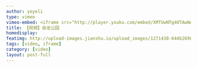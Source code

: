 ```yaml
---
author: yeyeli
type: vimeo
vimeo-embed: <iframe src="http://player.youku.com/embed/XMTUwNTg4OTAwNA==" webkitallowfullscreen mozallowfullscreen allowfullscreen></iframe>
title: 【视频】会龙公园
homedisplay:
featimg: http://upload-images.jianshu.io/upload_images/1271438-644b269842c206c2.png?imageMogr2/auto-orient/strip%7CimageView2/2/w/1240
tags: [video, iframe]
category: [video]
layout: post-full
---
```



